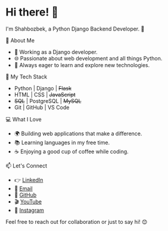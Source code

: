 # Hi there! 👋

I'm Shahbozbek, a Python Django Backend Developer. 🐍

🌟 About Me
- 💼 Working as a Django developer.
- 🌐 Passionate about web development and all things Python.
- 🌱 Always eager to learn and explore new technologies.

🚀 My Tech Stack
- Python | Django | <s>Flask</s>
- HTML | CSS | <s>JavaScript</s>
- <s>SQL</s> | PostgreSQL | <s>MySQL</s>
- Git | GitHub | VS Code

💻 What I Love
- 🌍 Building web applications that make a difference.
- 📚 Learning languages in my free time.
- ☕ Enjoying a good cup of coffee while coding.

📫 Let's Connect
- 👉 [LinkedIn](https://www.linkedin.com/in/dasturchi-mufid/)
- 📧 [Email](mailto:shahbozbekahmadaliyev@gamil.com)
- 👤 [GitHub](https://github.com/dasturchi-mufid)
- 🎬 [YouTube](https://www.youtube.com/@dasturchi_mufid)
- 📸 [Instagram](https://www.instagram.com/dasturchi_mufid/)

Feel free to reach out for collaboration or just to say hi! 😊
